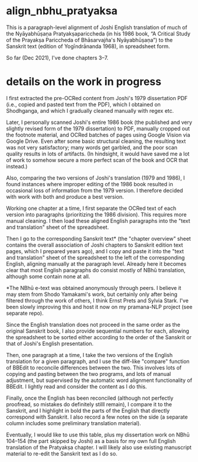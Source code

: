 # align_nbhu_pratyaksa

This is a paragraph-level alignment of Joshi English translation of much of the Nyāyabhūṣaṇa Pratyakṣapariccheda (in his 1986 book, “A Critical Study of the Prayakṣa Pariccheda of Bhāsarvajña's Nyāyabhūṣaṇa”) to the Sanskrit text (edition of Yogīndrānanda 1968), in spreadsheet form.

So far (Dec 2021), I've done chapters 3–7.

# details on the work in progress

I first extracted the pre-OCRed content from Joshi's 1979 dissertation PDF (i.e., copied and pasted text from the PDF), which I obtained on Shodhganga, and which I gradually cleaned manually with regex etc.

Later, I personally scanned Joshi's entire 1986 book (the published and very slightly revised form of the 1979 dissertation) to PDF, manually cropped out the footnote material, and OCRed batches of pages using Google Vision via Google Drive. Even after some basic structural cleaning, the resulting text was not very satisfactory; many words get garbled, and the poor scan quality results in lots of artifacts. (In hindsight, it would have saved me a lot of work to somehow secure a more perfect scan of the book and OCR that instead.)

Also, comparing the two versions of Joshi's translation (1979 and 1986), I found instances where improper editing of the 1986 book resulted in occasional loss of information from the 1979 version. I therefore decided with work with both and produce a best version.

Working one chapter at a time, I first separate the OCRed text of each version into paragraphs (prioritizing the 1986 division). This requires more manual cleaning. I then load these aligned English paragraphs into the "text and translation" sheet of the spreadsheet.

Then I go to the corresponding Sanskrit text\* (the "chapter overview" sheet contains the overall association of Joshi chapters to Sanskrit edition text pages, which I prepared years ago), and I copy and paste it into the "text and translation" sheet of the spreadsheet to the left of the corresponding English, aligning manually at the paragraph level. Already here it becomes clear that most English paragraphs do consist mostly of NBhū translation, although some contain none at all.

\*The NBhū e-text was obtained anonymously through peers. I believe it may stem from Shodo Yamakami's work, but certainly only after being filtered through the work of others, I think Ernst Prets and Sylvia Stark. I've been slowly improving this and host it now on my pramana-NLP project (see separate repo).

Since the English translation does not proceed in the same order as the original Sanskrit book, I also provide sequential numbers for each, allowing the spreadsheet to be sorted either according to the order of the Sanskrit or that of Joshi's English presentation.

Then, one paragraph at a time, I take the two versions of the English translation for a given paragraph, and I use the diff-like "compare" function of BBEdit to reconcile differences between the two. This involves lots of copying and pasting between the two programs, and lots of manual adjustment, but supervised by the automatic word alignment functionality of BBEdit. I lightly read and consider the content as I do this.

Finally, once the English has been reconciled (although not perfectly proofread, so mistakes do definitely stilll remain), I compare it to the Sanskrit, and I highlight in bold the parts of the English that directly correspond with Sanskrit. I also record a few notes on the side (a separate column includes some preliminary translation material). 

Eventually, I would like to use this table, plus my dissertation work on NBhū 104–154 (the part skipped by Joshi) as a basis for my own full English translation of the Pratyakṣa chapter. I will likely also use existing manuscript material to re-edit the Sanskrit text as I do so.